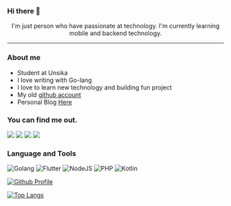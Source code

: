 ### Hi there 👋

<p style="text-align:center">I'm just person who have passionate at technology. I'm currently learning mobile and backend technology.</p>

---

### About me
- Student at Unsika
- I love writing with Go-lang
- I love to learn new technology and building fun project
- My old [github account](https://github.com/seior)
- Personal Blog [Here](https://blog.mohamadrishwan.me)

### You can find me out.
<a href="https://github.com/radenrishwan"><img src="https://img.shields.io/badge/GitHub-181717.svg?style=for-the-badge&logo=GitHub&logoColor=white"></a>
<a href="https://instagram.com/radenrishwan"><img src="https://img.shields.io/badge/Instagram-E4405F.svg?style=for-the-badge&logo=Instagram&logoColor=white"></a>
<a href="https://www.linkedin.com/in/raden-mohamad-rishwan-1b1476213"><img src="https://img.shields.io/badge/LinkedIn-0A66C2.svg?style=for-the-badge&logo=LinkedIn&logoColor=white"></a>
<a href="https://github.com/radenrishwan"><img src="https://img.shields.io/badge/Twitter-1DA1F2.svg?style=for-the-badge&logo=Twitter&logoColor=white"></a>

### Language and Tools
![Golang](https://img.shields.io/badge/Go-00ADD8.svg?style=for-the-badge&logo=Go&logoColor=white)
![Flutter](https://img.shields.io/badge/Flutter-02569B.svg?style=for-the-badge&logo=Flutter&logoColor=white)
![NodeJS](https://img.shields.io/badge/Node.js-339933.svg?style=for-the-badge&logo=nodedotjs&logoColor=white)
![PHP](https://img.shields.io/badge/PHP-777BB4.svg?style=for-the-badge&logo=PHP&logoColor=white)
![Kotlin](https://img.shields.io/badge/Kotlin-7F52FF.svg?style=for-the-badge&logo=Kotlin&logoColor=white)

<!-- stats -->
[![Github Profile](https://github-readme-stats.vercel.app/api?username=radenrishwan&theme=dracula)](https://github.com/anuraghazra/github-readme-stats)

[![Top Langs](https://github-readme-stats.vercel.app/api/top-langs/?username=radenrishwan&theme=dracula&count_private=false&hide=cmake,php)](https://github.com/anuraghazra/github-readme-stats)
